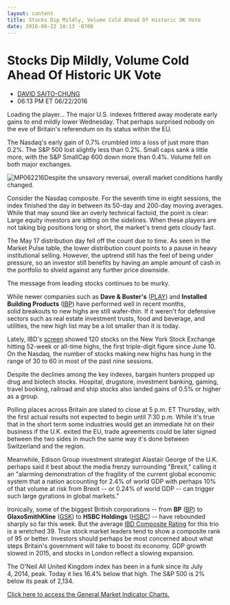 ```yaml
---
layout: content
title: Stocks Dip Mildly, Volume Cold Ahead Of Historic UK Vote
date: 2016-06-22 18:13 -0700
---
```



Stocks Dip Mildly, Volume Cold Ahead Of Historic UK Vote
=========================================================




* [DAVID SAITO-CHUNG](https://www.investors.com/author/chungd/ "Posts by DAVID SAITO-CHUNG")
* 06:13 PM ET 06/22/2016




Loading the player...
The major U.S. indexes frittered away moderate early gains to end mildly lower Wednesday. That perhaps surprised nobody on the eve of Britain's referendum on its status within the EU.


The Nasdaq's early gain of 0.7% crumbled into a loss of just more than 0.2%. The S&P 500 lost slightly less than 0.2%. Small caps sank a little more, with the S&P SmallCap 600 down more than 0.4%. Volume fell on both major exchanges.


![MP062216](https://www.investors.com/wp-content/uploads/2016/06/MP062216.jpg)Despite the unsavory reversal, overall market conditions hardly changed.


Consider the Nasdaq composite. For the seventh time in eight sessions, the index finished the day in between its 50-day and 200-day moving averages. While that may sound like an overly technical factoid, the point is clear: Large equity investors are sitting on the sidelines. When these players are not taking big positions long or short, the market's trend gets cloudy fast.


The May 17 distribution day fell off the count due to time. As seen in the Market Pulse table, the lower distribution count points to a pause in heavy institutional selling. However, the uptrend still has the feel of being under pressure, so an investor still benefits by having an ample amount of cash in the portfolio to shield against any further price downside.


The message from leading stocks continues to be murky.


While newer companies such as **Dave & Buster's** ([PLAY](https://research.investors.com/quote.aspx?symbol=PLAY)) and **Installed Building Products** ([IBP](https://research.investors.com/quote.aspx?symbol=IBP)) have performed well in recent months, solid breakouts to new highs are still wafer-thin. If it weren't for defensive sectors such as real estate investment trusts, food and beverage, and utilities, the new high list may be a lot smaller than it is today.


Lately, IBD's [screen](https://www.investors.com/data-tables/new-high-list-june-21-2016-2/) showed 120 stocks on the New York Stock Exchange hitting 52-week or all-time highs, the first triple-digit figure since June 10. On the Nasdaq, the number of stocks making new highs has hung in the range of 30 to 60 in most of the past nine sessions.


Despite the declines among the key indexes, bargain hunters propped up drug and biotech stocks. Hospital, drugstore, investment banking, gaming, travel booking, railroad and ship stocks also landed gains of 0.5% or higher as a group.


Polling places across Britain are slated to close at 5 p.m. ET Thursday, with the first actual results not expected to begin until 7:30 p.m. While it's true that in the short term some industries would get an immediate hit on their business if the U.K. exited the EU, trade agreements could be later signed between the two sides in much the same way it's done between Switzerland and the region.


Meanwhile, Edison Group investment strategist Alastair George of the U.K. perhaps said it best about the media frenzy surrounding "Brexit," calling it an "alarming demonstration of the fragility of the current global economic system that a nation accounting for 2.4% of world GDP with perhaps 10% of that volume at risk from Brexit -- or 0.24% of world GDP -- can trigger such large gyrations in global markets."


Ironically, some of the biggest British corporations -- from **BP** ([BP](https://research.investors.com/quote.aspx?symbol=BP)) to **GlaxoSmithKline** ([GSK](https://research.investors.com/quote.aspx?symbol=GSK)) to **HSBC Holdings** ([HSBC](https://research.investors.com/quote.aspx?symbol=HSBC)) -- have rebounded sharply so far this week. But the average [IBD Composite Rating](http://research.investors.com/stock-checkup/nyse-h-s-b-c-holdings-plc-adr-hsbc.aspx) for this trio is a wretched 39. True stock market leaders tend to show a composite rank of 95 or better. Investors should perhaps be most concerned about what steps Britain's government will take to boost its economy. GDP growth slowed in 2015, and stocks in London reflect a slowing expansion.


The O'Neil All United Kingdom index has been in a funk since its July 4, 2014, peak. Today it lies 16.4% below that high. The S&P 500 is 2% below its peak of 2,134.


[Click here to access the General Market Indicator Charts.](https://www.investors.com/wp-content/uploads/2016/06/IBD2206153601GMI.pdf)




